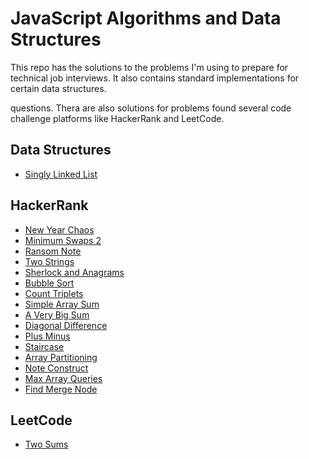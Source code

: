 # JavaScript Algorithms and Data Structures

This repo has the solutions to the problems I'm using to prepare for technical job interviews. It
also contains standard implementations for certain data structures.

questions. Thera are also solutions for problems found several code challenge platforms like HackerRank and LeetCode.

## Data Structures
* [Singly Linked List](data-structures/singlyLinkedList.js)

## HackerRank
* [New Year Chaos](hacker-rank/new-year-chaos.js)
* [Minimum Swaps 2](hacker-rank/minimum-swaps-2.js)
* [Ransom Note](hacker-rank/ransom-note.js)
* [Two Strings](hacker-rank/two-strings.js)
* [Sherlock and Anagrams](hacker-rank/sherlock-and-anagrams.js)
* [Bubble Sort](hacker-rank/bubble-sort.js)
* [Count Triplets](hacker-rank/count-triplets.js)
* [Simple Array Sum](hacker-rank/simple-array-sum.js)
* [A Very Big Sum](hacker-rank/a-very-big-sum.js)
* [Diagonal Difference](hacker-rank/diagonal-difference.js)
* [Plus Minus](hacker-rank/plus-minus.js)
* [Staircase](hacker-rank/staircase.js)
* [Array Partitioning](hacker-rank/array-partitioning.js)
* [Note Construct](hacker-rank/note-construct.js)
* [Max Array Queries](hacker-rank/max-array-queries.js)
* [Find Merge Node](hacker-rank/find-merge-node.js)


## LeetCode
* [Two Sums](leet-code/two-sum.js)
